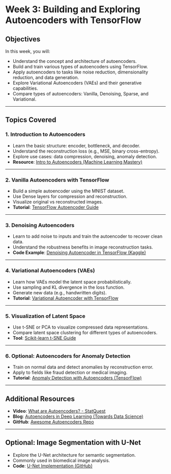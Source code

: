 # Week 3: Building and Exploring Autoencoders with TensorFlow

## Objectives
In this week, you will:

- Understand the concept and architecture of autoencoders.
- Build and train various types of autoencoders using TensorFlow.
- Apply autoencoders to tasks like noise reduction, dimensionality reduction, and data generation.
- Explore Variational Autoencoders (VAEs) and their generative capabilities.
- Compare types of autoencoders: Vanilla, Denoising, Sparse, and Variational.

---

## Topics Covered

### 1. Introduction to Autoencoders
- Learn the basic structure: encoder, bottleneck, and decoder.
- Understand the reconstruction loss (e.g., MSE, binary cross-entropy).
- Explore use cases: data compression, denoising, anomaly detection.
- **Resource**: [Intro to Autoencoders (Machine Learning Mastery)](https://machinelearningmastery.com/autoencoders/)

---

### 2. Vanilla Autoencoders with TensorFlow
- Build a simple autoencoder using the MNIST dataset.
- Use Dense layers for compression and reconstruction.
- Visualize original vs reconstructed images.
- **Tutorial**: [TensorFlow Autoencoder Guide](https://www.tensorflow.org/tutorials/generative/autoencoder)

---

### 3. Denoising Autoencoders
- Learn to add noise to inputs and train the autoencoder to recover clean data.
- Understand the robustness benefits in image reconstruction tasks.
- **Code Example**: [Denoising Autoencoder in TensorFlow (Kaggle)](https://www.kaggle.com/code/mohammadamireshraghi/denoising-autoencoder-in-tensorflow)

---

### 4. Variational Autoencoders (VAEs)
- Learn how VAEs model the latent space probabilistically.
- Use sampling and KL divergence in the loss function.
- Generate new data (e.g., handwritten digits).
-  **Tutorial**: [Variational Autoencoder with TensorFlow](https://www.tensorflow.org/tutorials/generative/cvae)

---

### 5. Visualization of Latent Space
- Use t-SNE or PCA to visualize compressed data representations.
- Compare latent space clustering for different types of autoencoders.
-  **Tool**: [Scikit-learn t-SNE Guide](https://scikit-learn.org/stable/modules/generated/sklearn.manifold.TSNE.html)

---

### 6. Optional: Autoencoders for Anomaly Detection
- Train on normal data and detect anomalies by reconstruction error.
- Apply to fields like fraud detection or medical imaging.
-  **Tutorial**: [Anomaly Detection with Autoencoders (TensorFlow)](https://www.tensorflow.org/tutorials/generative/autoencoder#anomaly_detection)

---

## Additional Resources

-  **Video**: [What are Autoencoders? - StatQuest](https://www.youtube.com/watch?v=9zKuYvjFFS8)
-  **Blog**: [Autoencoders in Deep Learning (Towards Data Science)](https://towardsdatascience.com/introduction-to-autoencoders-6f0caae715b3)
-  **GitHub**: [Awesome Autoencoders Repo](https://github.com/rasbt/autoencoders)

---

## Optional: Image Segmentation with U-Net
- Explore the U-Net architecture for semantic segmentation.
- Commonly used in biomedical image analysis.
-  **Code**: [U-Net Implementation (GitHub)](https://github.com/zhixuhao/unet)

